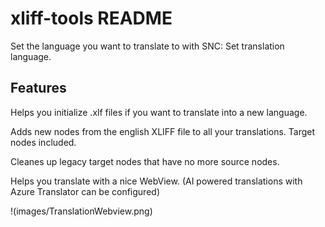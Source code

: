 # xliff-tools README

Set the language you want to translate to with SNC: Set translation language.

## Features

Helps you initialize .xlf files if you want to translate into a new language.

Adds new nodes from the english XLIFF file to all your translations. Target nodes included.

Cleanes up legacy target nodes that have no more source nodes.

Helps you translate with a nice WebView. (AI powered translations with Azure Translator can be configured)

!(images/TranslationWebview.png)